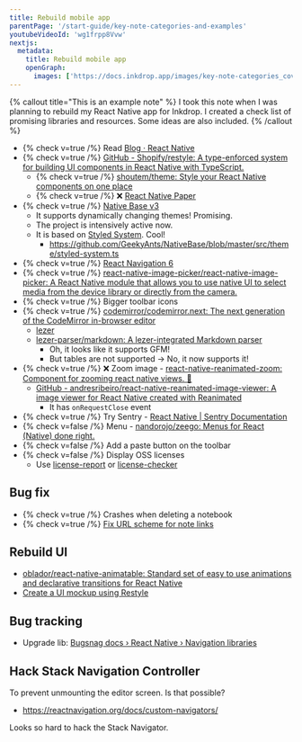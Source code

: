```yaml
---
title: Rebuild mobile app
parentPage: '/start-guide/key-note-categories-and-examples'
youtubeVideoId: 'wg1frpp8Vvw'
nextjs:
  metadata:
    title: Rebuild mobile app
    openGraph:
      images: ['https://docs.inkdrop.app/images/key-note-categories_cover.png']
---
```


{% callout title="This is an example note" %}
I took this note when I was planning to rebuild my React Native app for Inkdrop. I created a check list of promising libraries and resources. Some ideas are also included.
{% /callout %}

- {% check v=true /%} Read [Blog · React Native](https://reactnative.dev/blog)
- {% check v=true /%} [GitHub - Shopify/restyle: A type-enforced system for building UI components in React Native with TypeScript.](https://github.com/Shopify/restyle)
  - {% check v=true /%} [shoutem/theme: Style your React Native components on one place](https://github.com/shoutem/theme)
  - {% check v=true /%} ❌ [React Native Paper](https://reactnativepaper.com/)
- {% check v=true /%} [Native Base v3](https://docs.nativebase.io/theme)
  - It supports dynamically changing themes! Promising.
  - The project is intensively active now.
  - It is based on [Styled System](https://styled-system.com/). Cool!
    - https://github.com/GeekyAnts/NativeBase/blob/master/src/theme/styled-system.ts
- {% check v=true /%} [React Navigation 6](https://reactnavigation.org/blog/2021/08/14/react-navigation-6.0)
- {% check v=true /%} [react-native-image-picker/react-native-image-picker: A React Native module that allows you to use native UI to select media from the device library or directly from the camera.](https://github.com/react-native-image-picker/react-native-image-picker/)
- {% check v=true /%} Bigger toolbar icons
- {% check v=true /%} [codemirror/codemirror.next: The next generation of the CodeMirror in-browser editor](https://github.com/codemirror/codemirror.next)
  - [lezer](https://github.com/lezer-parser)
  - [lezer-parser/markdown: A lezer-integrated Markdown parser](https://github.com/lezer-parser/markdown)
    - Oh, it looks like it supports GFM!
    - But tables are not supported -> No, it now supports it!
- {% check v=true /%} ❌ Zoom image - [react-native-reanimated-zoom: Component for zooming react native views. 🔎](https://github.com/intergalacticspacehighway/react-native-reanimated-zoom)
  - [GitHub - andresribeiro/react-native-reanimated-image-viewer: A image viewer for React Native created with Reanimated](https://github.com/andresribeiro/react-native-reanimated-image-viewer)
    - It has `onRequestClose` event
- {% check v=true /%} Try Sentry - [React Native | Sentry Documentation](https://docs.sentry.io/platforms/react-native/)
- {% check v=false /%} Menu - [nandorojo/zeego: Menus for React (Native) done right.](https://github.com/nandorojo/zeego)
- {% check v=false /%} Add a paste button on the toolbar
- {% check v=false /%} Display OSS licenses
  - Use [license-report](https://github.com/ironSource/license-report) or [license-checker](https://github.com/davglass/license-checker)

## Bug fix

- {% check v=true /%} Crashes when deleting a notebook
- {% check v=true /%} [Fix URL scheme for note links](inkdrop://note/JMI4LaqB8)

## Rebuild UI

- [oblador/react-native-animatable: Standard set of easy to use animations and declarative transitions for React Native](https://github.com/oblador/react-native-animatable)
- [Create a UI mockup using Restyle](inkdrop://note/FmIrJlT-O)

## Bug tracking

- Upgrade lib: [Bugsnag docs › React Native › Navigation libraries](https://docs.bugsnag.com/platforms/react-native/react-native/navigation-libraries/)

## Hack Stack Navigation Controller

To prevent unmounting the editor screen.
Is that possible?

- https://reactnavigation.org/docs/custom-navigators/

Looks so hard to hack the Stack Navigator.
